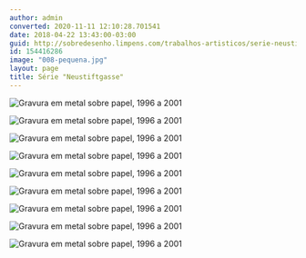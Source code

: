 ```yaml
---
author: admin
converted: 2020-11-11 12:10:28.701541
date: 2018-04-22 13:43:00-03:00
guid: http://sobredesenho.limpens.com/trabalhos-artisticos/serie-neustiftgasse/
id: 154416286
image: "008-pequena.jpg"
layout: page
title: Série "Neustiftgasse"
---
```


![](009-pequena.jpg "Gravura em metal sobre papel, 1996 a 2001")

![](008-pequena.jpg "Gravura em metal sobre papel, 1996 a 2001")

![](007-pequena.jpg "Gravura em metal sobre papel, 1996 a 2001")

![](006-pequena.jpg "Gravura em metal sobre papel, 1996 a 2001")

![](005-pequena.jpg "Gravura em metal sobre papel, 1996 a 2001")

![](004-pequena.jpg "Gravura em metal sobre papel, 1996 a 2001")

![](003-pequena.jpg "Gravura em metal sobre papel, 1996 a 2001")

![](002-pequena.jpg "Gravura em metal sobre papel, 1996 a 2001")

![](001-pequena.jpg "Gravura em metal sobre papel, 1996 a 2001")
